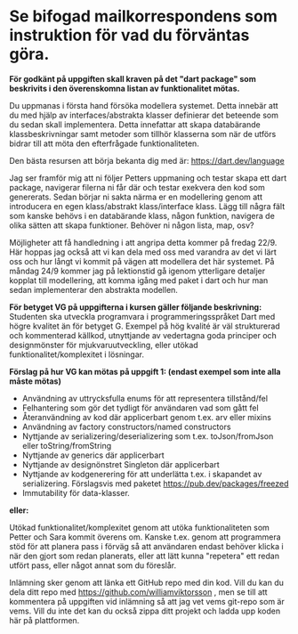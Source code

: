 # Se bifogad mailkorrespondens som instruktion för vad du förväntas göra. 

**För godkänt på uppgiften skall kraven på det "dart package" som beskrivits i den överenskomna listan av funktionalitet mötas.**

Du uppmanas i första hand försöka modellera systemet. Detta innebär att du med hjälp av interfaces/abstrakta klasser definierar det beteende som du sedan skall implementera. Detta innefattar att skapa databärande klassbeskrivningar samt metoder som tillhör klasserna som när de utförs bidrar till att möta den efterfrågade funktionaliteten.

Den bästa resursen att börja bekanta dig med är: https://dart.dev/language

Jag ser framför mig att ni följer Petters uppmaning och testar skapa ett dart package, navigerar filerna ni får där och testar exekvera den kod som genererats. Sedan börjar ni sakta närma er en modellering genom att introducera en egen klass/abstrakt klass/interface klass. Lägg till några fält som kanske behövs i en databärande klass, någon funktion, navigera de olika sätten att skapa funktioner. Behöver ni någon lista, map, osv?

Möjligheter att få handledning i att angripa detta kommer på fredag 22/9. Här hoppas jag också att vi kan dela med oss med varandra av det vi lärt oss och hur långt vi kommit på vägen att modellera det här systemet. På måndag 24/9 kommer jag på lektionstid gå igenom ytterligare detaljer kopplat till modellering, att komma igång med paket i dart och hur man sedan implementerar den abstrakta modellen.

**För betyget VG på uppgifterna i kursen gäller följande beskrivning:**
Studenten ska utveckla programvara i programmeringsspråket Dart med högre kvalitet än för betyget G. Exempel på hög kvalité är väl strukturerad och kommenterad källkod, utnyttjande av vedertagna goda principer och designmönster för mjukvaruutveckling, eller utökad funktionalitet/komplexitet i lösningar.


**Förslag på hur VG kan mötas på uppgift 1: (endast exempel som inte alla måste mötas)**
- Användning av uttrycksfulla enums för att representera tillstånd/fel
- Felhantering som gör det tydligt för användaren vad som gått fel
- Återanvändning av kod där applicerbart genom t.ex. arv eller mixins
- Användning av factory constructors/named constructors
- Nyttjande av serializering/deserializering som t.ex. toJson/fromJson eller toString/fromString
- Nyttjande av generics där applicerbart
- Nyttjande av designönstret Singleton där applicerbart
- Nyttjande av kodgenerering för att underlätta t.ex. i skapandet av serializering. Förslagsvis med paketet https://pub.dev/packages/freezed
- Immutability för data-klasser.

**eller:**

Utökad funktionalitet/komplexitet genom att utöka funktionaliteten som Petter och Sara kommit överens om. Kanske t.ex. genom att programmera stöd för att planera pass i förväg så att användaren endast behöver klicka i när den gjort som redan planerats, eller att lätt kunna "repetera" ett redan utfört pass, eller något annat som du föreslår.

Inlämning sker genom att länka ett GitHub repo med din kod. Vill du kan du dela ditt repo med https://github.com/williamviktorsson , men se till att kommentera på uppgiften vid inlämning så att jag vet vems git-repo som är vems. Vill du inte det kan du också zippa ditt projekt och ladda upp koden här på plattformen.